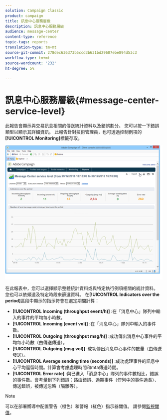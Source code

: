 ```yaml
---
solution: Campaign Classic
product: campaign
title: 訊息中心服務層級
description: 訊息中心服務層級
audience: message-center
content-type: reference
topic-tags: reports
translation-type: tm+mt
source-git-commit: 278dec636373b5ccd3b631bd29607ebe894d53c3
workflow-type: tm+mt
source-wordcount: '232'
ht-degree: 5%

---
```



# 訊息中心服務層級{#message-center-service-level}

此報告會顯示與交易訊息相關的傳送統計資料以及錯誤劃分。 您可以按一下錯誤類型以顯示其詳細資訊。 此報告針對技術管理員，也可透過控制例項的&#x200B;**[!UICONTROL Monitoring]**&#x200B;標籤存取。

![](assets/mc_reports_1.png)

在此報表中，您可以選擇顯示整體統計資料或與特定執行例項相關的統計資料。 您也可以依頻道及特定時段來篩選資料。 在&#x200B;**[!UICONTROL Indicators over the period]**&#x200B;區段中顯示的指示符會在選定期間計算：

* **[!UICONTROL Incoming (throughput event/h)]** :在「消息中心」隊列中輸入的事件的平均每小時數。
* **[!UICONTROL Incoming (event vol)]** :在「消息中心」隊列中輸入的事件數。
* **[!UICONTROL Outgoing (throughput msg/h)]** :成功傳出消息中心事件的平均每小時數（由傳送傳送）。
* **[!UICONTROL Outgoing (msg vol)]** :成功傳出消息中心事件的數量（由傳送發送）。
* **[!UICONTROL Average sending time (seconds)]** :成功處理事件的訊息中心平均逗留時間。計算會考慮處理時間和mta傳送時間。
* **[!UICONTROL Error rate]** :與已進入「消息中心」隊列的事件數相比，錯誤的事件數。會考量到下列錯誤：路由錯誤、過期事件（佇列中的事件過長）、傳送錯誤，被傳送忽略（隔離等）。

>[!NOTE]
>
>可以在部署嚮導中配置警告（橙色）和警報（紅色）指示器閾值。 請參閱[監視閾值](../../message-center/using/monitoring-thresholds.md)。

